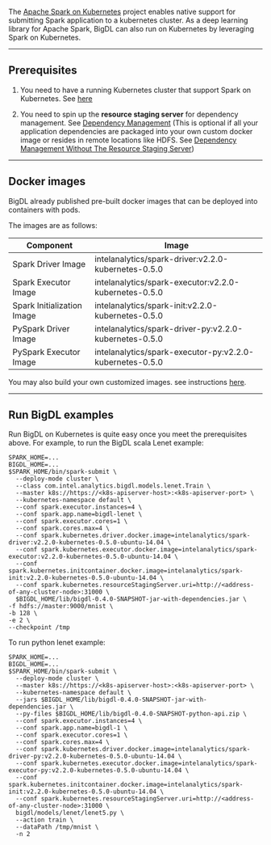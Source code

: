 The [Apache Spark on Kubernetes](https://apache-spark-on-k8s.github.io/userdocs/index.html) project enables
native support for submitting Spark application to a kubernetes cluster. As a deep learning library for Apache
Spark, BigDL can also run on Kubernetes by leveraging Spark on Kubernetes.

---
## **Prerequisites**

1. You need to have a running Kubernetes cluster that support Spark on Kubernetes. See [here](https://apache-spark-on-k8s.github.io/userdocs/running-on-kubernetes.html#prerequisites)

2. You need to spin up the **resource staging server** for dependency management. See [Dependency Management](https://apache-spark-on-k8s.github.io/userdocs/running-on-kubernetes.html#dependency-management) (This is optional if all your application dependencies are
packaged into your own custom docker image or resides in remote locations like HDFS. See [Dependency Management Without The Resource Staging Server](https://apache-spark-on-k8s.github.io/userdocs/running-on-kubernetes.html#dependency-management-without-the-resource-staging-server))

---
## **Docker images**

BigDL already published pre-built docker images that can be deployed into containers with pods.

The images are as follows:

|Component|Image|
|---|---|
|Spark Driver Image|intelanalytics/spark-driver:v2.2.0-kubernetes-0.5.0|
|Spark Executor Image|intelanalytics/spark-executor:v2.2.0-kubernetes-0.5.0|
|Spark Initialization Image|intelanalytics/spark-init:v2.2.0-kubernetes-0.5.0|
|PySpark Driver Image|intelanalytics/spark-driver-py:v2.2.0-kubernetes-0.5.0|
|PySpark Executor Image|intelanalytics/spark-executor-py:v2.2.0-kubernetes-0.5.0|

You may also build your own customized images. see instructions [here](https://github.com/intel-analytics/BigDL/tree/master/docker/BigDL).

---
## **Run BigDL examples**

Run BigDL on Kubernetes is quite easy once you meet the prerequisites above. For example,
to run the BigDL scala Lenet example:

```shell
SPARK_HOME=...
BIGDL_HOME=...
$SPARK_HOME/bin/spark-submit \
  --deploy-mode cluster \
  --class com.intel.analytics.bigdl.models.lenet.Train \
  --master k8s://https://<k8s-apiserver-host>:<k8s-apiserver-port> \
  --kubernetes-namespace default \
  --conf spark.executor.instances=4 \
  --conf spark.app.name=bigdl-lenet \
  --conf spark.executor.cores=1 \
  --conf spark.cores.max=4 \
  --conf spark.kubernetes.driver.docker.image=intelanalytics/spark-driver:v2.2.0-kubernetes-0.5.0-ubuntu-14.04 \
  --conf spark.kubernetes.executor.docker.image=intelanalytics/spark-executor:v2.2.0-kubernetes-0.5.0-ubuntu-14.04 \
  --conf spark.kubernetes.initcontainer.docker.image=intelanalytics/spark-init:v2.2.0-kubernetes-0.5.0-ubuntu-14.04 \
  --conf spark.kubernetes.resourceStagingServer.uri=http://<address-of-any-cluster-node>:31000 \
  $BIGDL_HOME/lib/bigdl-0.4.0-SNAPSHOT-jar-with-dependencies.jar \
-f hdfs://master:9000/mnist \
-b 128 \
-e 2 \
--checkpoint /tmp
```

To run python lenet example:

```shell
SPARK_HOME=...
BIGDL_HOME=...
$SPARK_HOME/bin/spark-submit \
  --deploy-mode cluster \
  --master k8s://https://<k8s-apiserver-host>:<k8s-apiserver-port> \
  --kubernetes-namespace default \
  --jars $BIGDL_HOME/lib/bigdl-0.4.0-SNAPSHOT-jar-with-dependencies.jar \
  --py-files $BIGDL_HOME/lib/bigdl-0.4.0-SNAPSHOT-python-api.zip \
  --conf spark.executor.instances=4 \
  --conf spark.app.name=bigdl-1 \
  --conf spark.executor.cores=1 \
  --conf spark.cores.max=4 \
  --conf spark.kubernetes.driver.docker.image=intelanalytics/spark-driver-py:v2.2.0-kubernetes-0.5.0-ubuntu-14.04 \
  --conf spark.kubernetes.executor.docker.image=intelanalytics/spark-executor-py:v2.2.0-kubernetes-0.5.0-ubuntu-14.04 \
  --conf spark.kubernetes.initcontainer.docker.image=intelanalytics/spark-init:v2.2.0-kubernetes-0.5.0-ubuntu-14.04 \
  --conf spark.kubernetes.resourceStagingServer.uri=http://<address-of-any-cluster-node>:31000 \
  bigdl/models/lenet/lenet5.py \
  --action train \
  --dataPath /tmp/mnist \
  -n 2
```